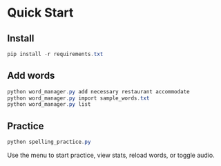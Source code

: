 # Quick Start

## Install

```powershell
pip install -r requirements.txt
```

## Add words

```powershell
python word_manager.py add necessary restaurant accommodate
python word_manager.py import sample_words.txt
python word_manager.py list
```

## Practice

```powershell
python spelling_practice.py
```

Use the menu to start practice, view stats, reload words, or toggle audio.
